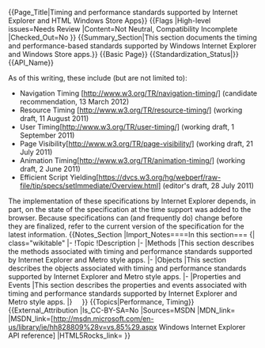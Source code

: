 {{Page_Title|Timing and performance standards supported by Internet Explorer and HTML Windows Store Apps}}
{{Flags
|High-level issues=Needs Review
|Content=Not Neutral, Compatibility Incomplete
|Checked_Out=No
}}
{{Summary_Section|This section documents the timing and performance-based standards supported by Windows Internet Explorer and Windows Store apps.}}
{{Basic Page}}
{{Standardization_Status|}}
{{API_Name}}

As of this writing, these include (but are not limited to):

* Navigation Timing [http://www.w3.org/TR/navigation-timing/] (candidate recommendation, 13 March 2012)
* Resource Timing [http://www.w3.org/TR/resource-timing/] (working draft, 11 August 2011)
* User Timing[http://www.w3.org/TR/user-timing/] (working draft, 1 September 2011)
* Page Visibility[http://www.w3.org/TR/page-visibility/] (working draft, 21 July 2011)
* Animation Timing[http://www.w3.org/TR/animation-timing/] (working draft, 2 June 2011)
* Efficient Script Yielding[https://dvcs.w3.org/hg/webperf/raw-file/tip/specs/setImmediate/Overview.html] (editor's draft, 28 July 2011)

The implementation of these specifications by Internet Explorer depends, in part, on the state of the specification at the time support was added to the browser. Because specifications can (and frequently do) change before they are finalized, refer to the current version of the specification for the latest information.
{{Notes_Section
|Import_Notes====In this section===
{| class="wikitable"
|-
!Topic
!Description
|-
|Methods
|This section describes the methods associated with timing and performance standards supported by Internet Explorer and Metro style apps.
|-
|Objects
|This section describes the objects associated with timing and performance standards supported by Internet Explorer and Metro style apps.
|-
|Properties and Events
|This section describes the properties and events associated with timing and performance standards supported by Internet Explorer and Metro style apps.
|}
 
 
}}
{{Topics|Performance, Timing}}
{{External_Attribution
|Is_CC-BY-SA=No
|Sources=MSDN
|MDN_link=
|MSDN_link=[http://msdn.microsoft.com/en-us/library/ie/hh828809%28v=vs.85%29.aspx Windows Internet Explorer API reference]
|HTML5Rocks_link=
}}